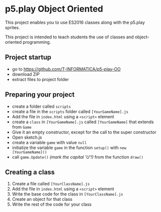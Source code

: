 # p5.play Object Oriented

This project enables you to use ES2016 classes along with the p5.play sprites.

This project is intended to teach students the use of classes and object-oriented programming.

## Project startup

 - go to https://github.com/T-INFORMATICA/p5-play-OO
 - download ZIP
 - extract files to project folder

## Preparing your project

 - create a folder called `scripts`
 - create a file in the `scripts` folder called `[YourGameName].js`
 - Add the file in `index.html` using a `<script>` element
 - create a `class` in `[YourGameName].js` called `[YourGameName]` that extends from `Game`
 - Give it an empty constructor, except for the call to the super constructor
 - Open sketch.js
 - create a variable `game` with value `null`
 - initialize the variable `game` in the function `setup()` with `new [YourGameName]()`
 - call `game.Update()` *(mark the capital 'U'!)* from the function `draw()`

## Creating a class

 1. Create a file called `[YourClassName].js`
 2. Add the file in `index.html` using a `<script>` element
 3. Write the base code for the class in `[YourClassName].js`
 4. Create an object for that class
 5. Write the rest of the code for your class
